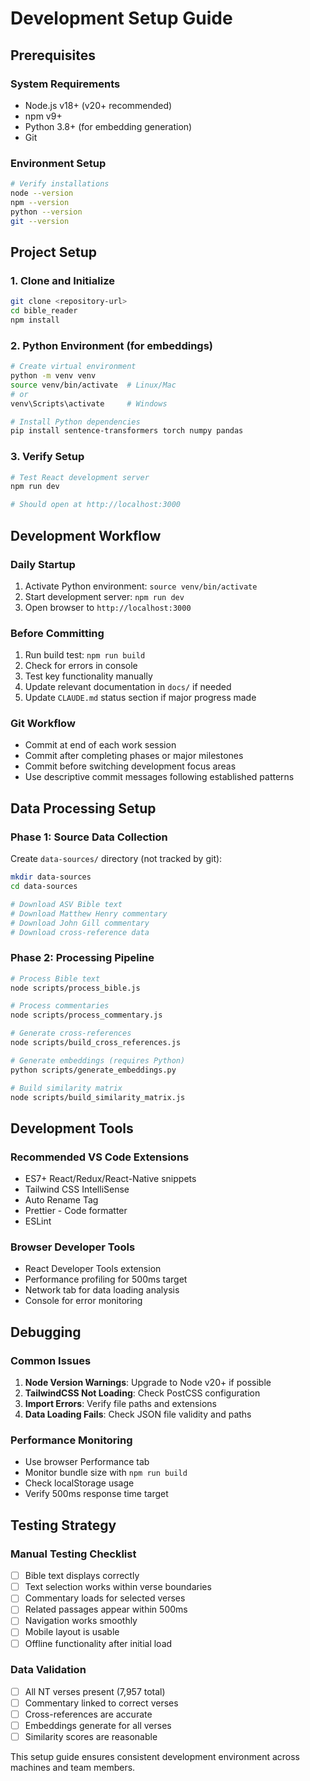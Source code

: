 # Development Setup Guide

## Prerequisites

### System Requirements
- Node.js v18+ (v20+ recommended)
- npm v9+
- Python 3.8+ (for embedding generation)
- Git

### Environment Setup
```bash
# Verify installations
node --version
npm --version
python --version
git --version
```

## Project Setup

### 1. Clone and Initialize
```bash
git clone <repository-url>
cd bible_reader
npm install
```

### 2. Python Environment (for embeddings)
```bash
# Create virtual environment
python -m venv venv
source venv/bin/activate  # Linux/Mac
# or
venv\Scripts\activate     # Windows

# Install Python dependencies
pip install sentence-transformers torch numpy pandas
```

### 3. Verify Setup
```bash
# Test React development server
npm run dev

# Should open at http://localhost:3000
```

## Development Workflow

### Daily Startup
1. Activate Python environment: `source venv/bin/activate`
2. Start development server: `npm run dev`
3. Open browser to `http://localhost:3000`

### Before Committing
1. Run build test: `npm run build`
2. Check for errors in console
3. Test key functionality manually
4. Update relevant documentation in `docs/` if needed
5. Update `CLAUDE.md` status section if major progress made

### Git Workflow
- Commit at end of each work session
- Commit after completing phases or major milestones
- Commit before switching development focus areas
- Use descriptive commit messages following established patterns

## Data Processing Setup

### Phase 1: Source Data Collection
Create `data-sources/` directory (not tracked by git):
```bash
mkdir data-sources
cd data-sources

# Download ASV Bible text
# Download Matthew Henry commentary
# Download John Gill commentary
# Download cross-reference data
```

### Phase 2: Processing Pipeline
```bash
# Process Bible text
node scripts/process_bible.js

# Process commentaries  
node scripts/process_commentary.js

# Generate cross-references
node scripts/build_cross_references.js

# Generate embeddings (requires Python)
python scripts/generate_embeddings.py

# Build similarity matrix
node scripts/build_similarity_matrix.js
```

## Development Tools

### Recommended VS Code Extensions
- ES7+ React/Redux/React-Native snippets
- Tailwind CSS IntelliSense
- Auto Rename Tag
- Prettier - Code formatter
- ESLint

### Browser Developer Tools
- React Developer Tools extension
- Performance profiling for 500ms target
- Network tab for data loading analysis
- Console for error monitoring

## Debugging

### Common Issues
1. **Node Version Warnings**: Upgrade to Node v20+ if possible
2. **TailwindCSS Not Loading**: Check PostCSS configuration
3. **Import Errors**: Verify file paths and extensions
4. **Data Loading Fails**: Check JSON file validity and paths

### Performance Monitoring
- Use browser Performance tab
- Monitor bundle size with `npm run build`
- Check localStorage usage
- Verify 500ms response time target

## Testing Strategy

### Manual Testing Checklist
- [ ] Bible text displays correctly
- [ ] Text selection works within verse boundaries
- [ ] Commentary loads for selected verses
- [ ] Related passages appear within 500ms
- [ ] Navigation works smoothly
- [ ] Mobile layout is usable
- [ ] Offline functionality after initial load

### Data Validation
- [ ] All NT verses present (7,957 total)
- [ ] Commentary linked to correct verses
- [ ] Cross-references are accurate
- [ ] Embeddings generate for all verses
- [ ] Similarity scores are reasonable

This setup guide ensures consistent development environment across machines and team members.